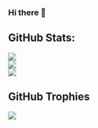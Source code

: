 ### Hi there 👋

## GitHub Stats:
![](https://github-readme-stats.vercel.app/api?username=tangnatta&theme=dark&hide_border=false&include_all_commits=true&count_private=true&show_icons=true)<br/>
![](https://github-readme-streak-stats.herokuapp.com/?user=tangnatta&theme=dark&hide_border=false)<br/>
![](https://github-readme-stats.vercel.app/api/top-langs/?username=tangnatta&theme=dark&hide_border=false&include_all_commits=true&count_private=true&layout=compact)

## GitHub Trophies
![](https://github-profile-trophy.vercel.app/?username=tangnatta&theme=darkhub&no-frame=false&no-bg=false&margin-w=4)

<!--
**tangnatta/tangnatta** is a ✨ _special_ ✨ repository because its `README.md` (this file) appears on your GitHub profile.

Here are some ideas to get you started:

- 🔭 I’m currently working on ...
- 🌱 I’m currently learning ...
- 👯 I’m looking to collaborate on ...
- 🤔 I’m looking for help with ...
- 💬 Ask me about ...
- 📫 How to reach me: ...
- 😄 Pronouns: ...
- ⚡ Fun fact: ...
-->
